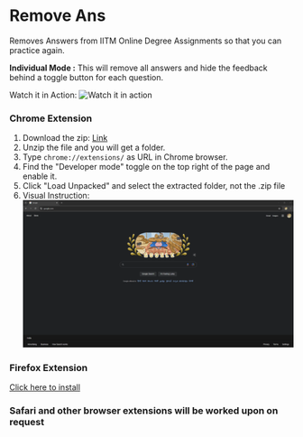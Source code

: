 # Remove Ans

Removes Answers from IITM Online Degree Assignments so that you can practice again.

**Individual Mode :** This will remove all answers and hide the feedback behind a toggle button for each question.

Watch it in Action:
![Watch it in action](https://github.com/rawfiul/remove_ans/blob/main/readme_assets/In_Action.gif)

### Chrome Extension
1. Download the zip: [Link](https://raw.githubusercontent.com/rawfiul/remove_ans/main/chrome_extension/remove_ans_chrome.zip)
2. Unzip the file and you will get a folder.
3. Type ```chrome://extensions/``` as URL in Chrome browser.
4. Find the "Developer mode" toggle on the top right of the page and enable it.
5. Click "Load Unpacked" and select the extracted folder, not the .zip file
5. Visual Instruction: ![How to install this extension](https://github.com/rawfiul/remove_ans/blob/main/readme_assets/Chrome_loading.gif)

### Firefox Extension
[Click here to install](https://raw.githubusercontent.com/rawfiul/remove_ans/main/firefox_extension/remove_ans.xpi)


### Safari and other browser extensions will be worked upon on request

